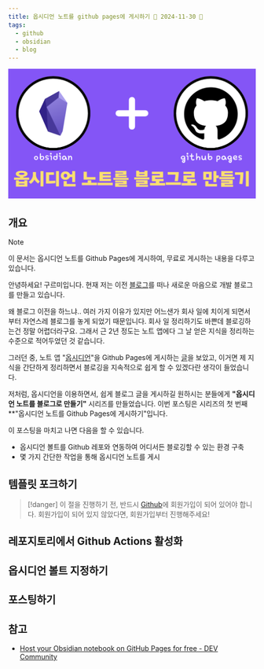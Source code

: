 ```yaml
---
title: 옵시디언 노트를 github pages에 게시하기 📅 2024-11-30 🔼
tags:
  - github
  - obsidian
  - blog
---
```

![logo](logo.png)
## 개요
> [!note]
> 이 문서는  옵시디언 노트를 Github Pages에 게시하여, 무료로 게시하는 내용을 다루고 있습니다.

안녕하세요! 구르미입니다. 현재 저는 이전 [블로그](https://gurumee92.tistory.com/)를 떠나 새로운 마음으로 개발 블로그를 만들고 있습니다. 

왜 블로그 이전을 하느냐.. 여러 가지 이유가 있지만 어느샌가 회사 일에 치이게 되면서부터 자연스레 블로그를 놓게 되었기 때문입니다. 회사 일 정리하기도 바쁜데 블로깅하는건 정말 어렵더라구요. 그래서 근 2년 정도는 노트 앱에다 그 날 얻은 지식을 정리하는 수준으로 적어두었던 것 같습니다.

그러던 중, 노트 앱 "[옵시디언](https://obsidian.md/)"을 Github Pages에 게시하는 [글](https://dev.to/defenderofbasic/host-your-obsidian-notebook-on-github-pages-for-free-8l1)을 보았고, 이거면 제 지식을 간단하게 정리하면서 블로깅을 지속적으로 쉽게 할 수 있겠다란 생각이 들었습니다. 

저처럼, 옵시디언을 이용하면서, 쉽게 블로그 글을 게시하길 원하시는 분들에게 **"옵시디언 노트를 블로그로 만들기"** 시리즈를 만들었습니다. 이번 포스팅은 시리즈의 첫 번째 **"옵시디언 노트를 Github Pages에 게시하기"입니다.

이 포스팅을 마치고 나면 다음을 할 수 있습니다.

* 옵시디언 볼트를 Github 레포와 연동하여 어디서든 블로깅할 수 있는 환경 구축
* 몇 가지 간단한 작업을 통해 옵시디언 노트를 게시
## 템플릿 포크하기
> [!danger]
> 이 절을 진행하기 전, 반드시 [Github](https://github.com/)에 회원가입이 되어 있어야 합니다. 회원가입이 되어 있지 않았다면, 회원가입부터 진행해주세요!
## 레포지토리에서 Github Actions 활성화

## 옵시디언 볼트 지정하기
## 포스팅하기
## 참고
* [Host your Obsidian notebook on GitHub Pages for free - DEV Community](https://dev.to/defenderofbasic/host-your-obsidian-notebook-on-github-pages-for-free-8l1)
